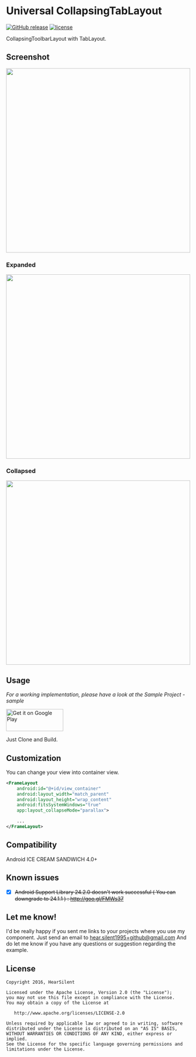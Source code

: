 # Universal CollapsingTabLayout
[![GitHub release](https://img.shields.io/github/release/hearsilent/Universal-CollapsingTabLayout.svg?maxAge=2592000)](https://github.com/hearsilent/Universal-CollapsingTabLayout)
[![license](https://img.shields.io/github/license/hearsilent/Universal-CollapsingTabLayout.svg?maxAge=2592000)](https://github.com/hearsilent/Universal-CollapsingTabLayout/blob/master/LICENSE)

CollapsingToolbarLayout with TabLayout.

## Screenshot
<img src="https://raw.githubusercontent.com/hearsilent/Universal-CollapsingTabLayout/master/screenshots/screenrecord.gif" height="500">

### Expanded
<img src="https://raw.githubusercontent.com/hearsilent/Universal-CollapsingTabLayout/master/screenshots/device-2016-08-28-230914_framed.png" height="500">

### Collapsed
<img src="https://raw.githubusercontent.com/hearsilent/Universal-CollapsingTabLayout/master/screenshots/device-2016-08-28-230929_framed.png" height="500">

## Usage

*For a working implementation, please have a look at the Sample Project - sample*

<a href='https://play.google.com/store/apps/details?id=hearsilent.universalcollapsingtoolbarlayouttablayoutexample&utm_source=global_co&utm_medium=prtnr&utm_content=Mar2515&utm_campaign=PartBadge&pcampaignid=MKT-Other-global-all-co-prtnr-py-PartBadge-Mar2515-1'><img alt='Get it on Google Play' src='https://play.google.com/intl/en_us/badges/images/generic/en_badge_web_generic.png'  width="155" height="60"/></a>

Just Clone and Build.

## Customization

You can change your view into container view.
```xml
<FrameLayout
	android:id="@+id/view_container"
	android:layout_width="match_parent"
	android:layout_height="wrap_content"
	android:fitsSystemWindows="true"
	app:layout_collapseMode="parallax">

	...
</FrameLayout>
```

## Compatibility

Android ICE CREAM SANDWICH 4.0+

## Known issues
- [x] ~~Android Support Library 24.2.0 doesn't work successful ( You can downgrade to 24.1.1 ) : http://goo.gl/FMWs37~~

## Let me know!

I'd be really happy if you sent me links to your projects where you use my component. Just send an email to hear.silent1995+github@gmail.com And do let me know if you have any questions or suggestion regarding the example. 

## License

    Copyright 2016, HearSilent

    Licensed under the Apache License, Version 2.0 (the "License");
    you may not use this file except in compliance with the License.
    You may obtain a copy of the License at

       http://www.apache.org/licenses/LICENSE-2.0

    Unless required by applicable law or agreed to in writing, software
    distributed under the License is distributed on an "AS IS" BASIS,
    WITHOUT WARRANTIES OR CONDITIONS OF ANY KIND, either express or implied.
    See the License for the specific language governing permissions and
    limitations under the License.
